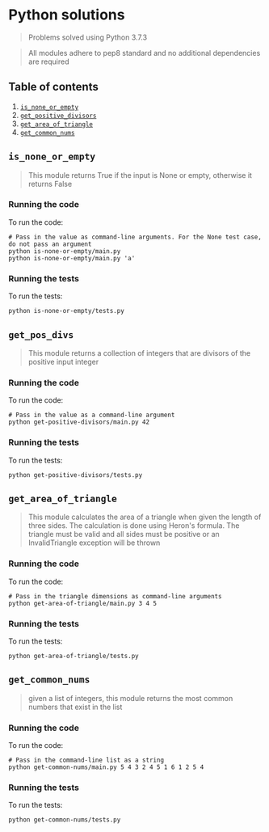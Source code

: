 # Python solutions

> Problems solved using Python 3.7.3

> All modules adhere to pep8 standard and no additional dependencies are required

## Table of contents

1. [`is_none_or_empty`](#is_none_or_empty)
1. [`get_positive_divisors`](#get_pos_divs)
1. [`get_area_of_triangle`](#get_area_of_triangle)
1. [`get_common_nums`](#get_common_nums)

## `is_none_or_empty`

> This module returns True if the input is None or empty, otherwise it returns False

### Running the code

To run the code:

```shell
# Pass in the value as command-line arguments. For the None test case, do not pass an argument
python is-none-or-empty/main.py
python is-none-or-empty/main.py 'a'
```

### Running the tests

To run the tests:

```shell
python is-none-or-empty/tests.py
```

## `get_pos_divs`

> This module returns a collection of integers that are divisors of the positive input integer

### Running the code

To run the code:

```shell
# Pass in the value as a command-line argument
python get-positive-divisors/main.py 42
```

### Running the tests

To run the tests:

```shell
python get-positive-divisors/tests.py
```

## `get_area_of_triangle`

> This module calculates the area of a triangle when given the length of three sides. The calculation is done using Heron's formula. The triangle must be valid and all sides must be positive or an InvalidTriangle exception will be thrown

### Running the code

To run the code:

```shell
# Pass in the triangle dimensions as command-line arguments
python get-area-of-triangle/main.py 3 4 5
```

### Running the tests

To run the tests:

```shell
python get-area-of-triangle/tests.py
```

## `get_common_nums`

> given a list of integers, this module returns the most common numbers that exist in the list

### Running the code

To run the code:

```shell
# Pass in the command-line list as a string
python get-common-nums/main.py 5 4 3 2 4 5 1 6 1 2 5 4
```

### Running the tests

To run the tests:

```shell
python get-common-nums/tests.py
```
